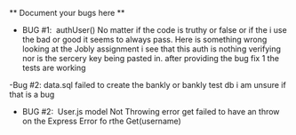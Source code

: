 ** Document your bugs here **

- BUG #1:  authUser()
  No matter if the code is truthy or false or if the i use the bad or good it seems to always pass. Here is something wrong
  looking at the Jobly assignment i see that this auth is nothing verifying nor is the sercery key being pasted in.
  after providing the bug fix 1 the tests are working

-Bug #2: data.sql
failed to create the bankly or bankly test db
i am unsure if that is a bug

- BUG #2:  User.js model Not Throwing error get
    failed to have an throw on the Express Error fo rthe Get(username)
  
